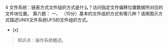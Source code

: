 4
文件系统：链表方式文件组织方式是什么？访问指定文件偏移位置数据所对应的文件块位置。
    第六题：
    一、  （10分）基本的文件组织方式有哪几种？请用图示方式描述UNIX文件系统UFS的文件组织方式。
- [x]  

> 知识点：操作系统概述。

